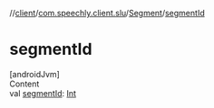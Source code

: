 //[client](../../index.md)/[com.speechly.client.slu](../index.md)/[Segment](index.md)/[segmentId](segment-id.md)



# segmentId  
[androidJvm]  
Content  
val [segmentId](segment-id.md): [Int](https://kotlinlang.org/api/latest/jvm/stdlib/kotlin/-int/index.html)  



